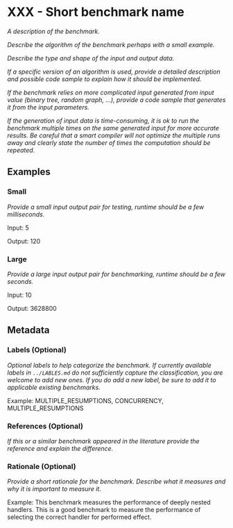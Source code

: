 # XXX - Short benchmark name

*A description of the benchmark.*

*Describe the algorithm of the benchmark perhaps with a small example.*

*Describe the type and shape of the input and output data.*

*If a specific version of an algorithm is used, provide a detailed description
and possible code sample to explain how it should be implemented.*

*If the benchmark relies on more complicated input generated from input value
(binary tree, random graph, ...), provide a code sample that generates it from
the input parameters.*

*If the generation of input data is time-consuming, it is ok to run the
benchmark multiple times on the same generated input for more accurate results.
Be careful that a smart compiler will not optimize the multiple runs away and
clearly state the number of times the computation should be repeated.*

## Examples

### Small

*Provide a small input output pair for testing, runtime should be a few milliseconds.*

Input: 5

Output: 120

### Large

*Provide a large input output pair for benchmarking, runtime should be a few seconds.*

Input: 10

Output: 3628800

## Metadata

### Labels (Optional)

*Optional labels to help categorize the benchmark.
If currently available labels in `../LABLES.md` do not sufficiently capture the classification, you are welcome to add new ones.
If you do add a new label, be sure to add it to applicable existing benchmarks.*

Example:
MULTIPLE_RESUMPTIONS, CONCURRENCY, MULTIPLE_RESUMPTIONS

### References (Optional)

*If this or a similar benchmark appeared in the literature provide the reference and explain the difference.*

### Rationale (Optional)

*Provide a short rationale for the benchmark.
Describe what it measures and why it is important to measure it.*

Example:
This benchmark measures the performance of deeply nested handlers.
This is a good benchmark to measure the performance of selecting the correct handler for performed effect.

